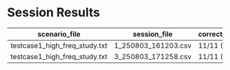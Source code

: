 # Session Results

|scenario_file | session_file | correct_reaction | auto_alert_correct |
|--------------|--------------|------------------|-------------------|
|testcase1_high_freq_study.txt| 1_250803_161203.csv | 11/11 (100.0%) | - |
|testcase1_high_freq_study.txt| 3_250803_171258.csv | 11/11 (100.0%) | - |